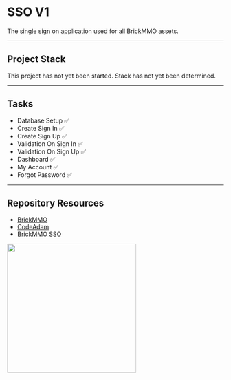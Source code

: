 # SSO V1

The single sign on application used for all BrickMMO assets.

---

## Project Stack

This project has not yet been started. Stack has not yet been determined.

---

## Tasks

- Database Setup ✅
- Create Sign In ✅
- Create Sign Up ✅
- Validation On Sign In ✅
- Validation On Sign Up ✅
- Dashboard ✅
- My Account ✅
- Forgot Password ✅

---

## Repository Resources

- [BrickMMO](https://brickmmo.com)
- [CodeAdam](https://codeadam.ca)
- [BrickMMO SSO](https://sso.brickmmo.com/)

<a href="https://brickmmo.com">
<img src="https://brickmmo.com/images/brickmmo-logo-horizontal.jpg" width="300">
</a>

